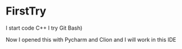 # FirstTry
I start code C++
I try Git Bash)

Now I opened this with Pycharm and Clion and I will work in this IDE

